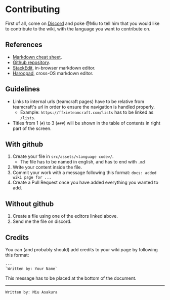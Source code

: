 # Contributing

First of all, come on [Discord] and poke @Miu to tell him that you would like to contribute to the wiki, with the language you want to contribute on.

## References

 * [Markdown cheat sheet](https://github.com/adam-p/markdown-here/wiki/Markdown-Cheatsheet).
 * [Github repository].
 * [StackEdit](https://stackedit.io/), in-browser markdown editor.
 * [Haroopad](http://pad.haroopress.com/user.html), cross-OS markdown editor.

## Guidelines

 * Links to internal urls (teamcraft pages) have to be relative from teamcraft's url in order to ensure the navigation is handled properly.
    * Example: `https://ffxivteamcraft.com/lists` has to be linked as `/lists`.
 * Titles from 1 (`#`) to 3 (`###`) will be shown in the table of contents in right part of the screen.

## With github

 1. Create your file in `src/assets/<language code>/`.
    * The file has to be named in english, and has to end with `.md`
 2. Write your content inside the file.
 3. Commit your work with a message following this format: `docs: added wiki page for ...`
 4. Create a Pull Request once you have added everything you wanted to add.

## Without github

 1. Create a file using one of the editors linked above.
 2. Send me the file on discord.
 
## Credits

You can (and probably should) add credits to your wiki page by following this format:

```
---
`Written by: Your Name`
```

This message has to be placed at the bottom of the document.


[Github repository]:https://github.com/ffxiv-teamcraft/ffxiv-teamcraft
[Discord]:https://discord.gg/r6qxt6P

---
`Written by: Miu Asakura`
